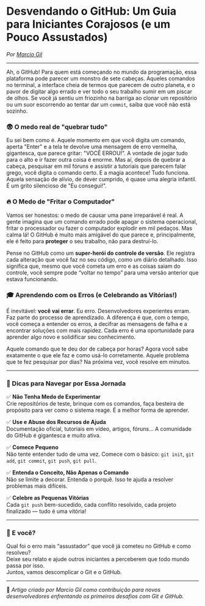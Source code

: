 # Desvendando o GitHub: Um Guia para Iniciantes Corajosos (e um Pouco Assustados)

*Por [Marcio Gil](https://github.com/MarcioGil)*

---

Ah, o GitHub! Para quem está começando no mundo da programação, essa plataforma pode parecer um monstro de sete cabeças. Aqueles comandos no terminal, a interface cheia de termos que parecem de outro planeta, e o pavor de digitar algo errado e ver todo o seu trabalho sumir em um piscar de olhos. Se você já sentiu um friozinho na barriga ao clonar um repositório ou um suor escorrendo ao tentar dar um `commit`, saiba que você não está sozinho.

### 😨 O medo real de "quebrar tudo"

Eu sei bem como é. Aquele momento em que você digita um comando, aperta "Enter" e a tela te devolve uma mensagem de erro vermelha, gigantesca, que parece gritar: "VOCÊ ERROU!". A vontade de jogar tudo para o alto e ir fazer outra coisa é enorme. Mas aí, depois de quebrar a cabeça, pesquisar em mil fóruns e assistir a tutoriais que parecem falar grego, você digita o comando certo. E a magia acontece! Tudo funciona. Aquela sensação de alívio, de dever cumprido, é quase uma alegria infantil. É um grito silencioso de "Eu consegui!".

### 🔥 O Medo de "Fritar o Computador"

Vamos ser honestos: o medo de causar uma pane irreparável é real. A gente imagina que um comando errado pode apagar o sistema operacional, fritar o processador ou fazer o computador explodir em mil pedaços. Mas calma lá! O GitHub é muito mais amigável do que parece e, principalmente, ele é feito para **proteger** o seu trabalho, não para destruí-lo.

Pense no GitHub como um **super-herói do controle de versão**. Ele registra cada alteração que você faz no seu código, como um diário detalhado. Isso significa que, mesmo que você cometa um erro e as coisas saiam do controle, você sempre pode “voltar no tempo” para uma versão anterior que estava funcionando.

### 🎓 Aprendendo com os Erros (e Celebrando as Vitórias!)

É inevitável: **você vai errar**. Eu erro. Desenvolvedores experientes erram. Faz parte do processo de aprendizado. A diferença é que, com o tempo, você começa a entender os erros, a decifrar as mensagens de falha e a encontrar soluções com mais rapidez. Cada erro é uma oportunidade para aprender algo novo e solidificar seu conhecimento.

Aquele comando que te deu dor de cabeça por horas? Agora você sabe exatamente o que ele faz e como usá-lo corretamente. Aquele problema que te fez pesquisar por dias? Na próxima vez, você resolve em minutos.

---

### 🧭 Dicas para Navegar por Essa Jornada

✅ **Não Tenha Medo de Experimentar**  
Crie repositórios de teste, brinque com os comandos, faça besteira de propósito para ver como o sistema reage. É a melhor forma de aprender.

✅ **Use e Abuse dos Recursos de Ajuda**  
Documentação oficial, tutoriais em vídeo, artigos, fóruns... A comunidade do GitHub é gigantesca e muito ativa.

✅ **Comece Pequeno**  
Não tente entender tudo de uma vez. Comece com o básico: `git init`, `git add`, `git commit`, `git push`, `git pull`.

✅ **Entenda o Conceito, Não Apenas o Comando**  
Não se limite a decorar. Entenda o porquê. Isso te ajuda a resolver problemas mais difíceis.

✅ **Celebre as Pequenas Vitórias**  
Cada `git push` bem-sucedido, cada conflito resolvido, cada projeto finalizado — tudo é uma vitória!

---

### 💬 E você?

Qual foi o erro mais “assustador” que você já cometeu no GitHub e como resolveu?  
Deixe seu relato e ajude outros iniciantes a perceberem que todo mundo passa por isso.  
Juntos, vamos descomplicar o Git e o GitHub.

---

📌 *Artigo criado por Marcio Gil como contribuição para novos desenvolvedores enfrentando os primeiros desafios com Git e GitHub.*

